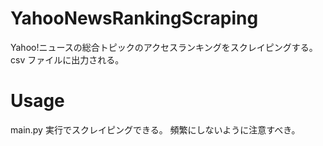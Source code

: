 # YahooNewsRankingScraping

Yahoo!ニュースの総合トピックのアクセスランキングをスクレイピングする。
csv ファイルに出力される。

# Usage

main.py 実行でスクレイピングできる。
頻繁にしないように注意すべき。

